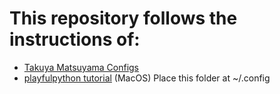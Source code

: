 # This repository follows the instructions of:
- [Takuya Matsuyama Configs](https://www.devas.life/effective-neovim-setup-for-web-development-towards-2024/)
- [playfulpython tutorial](https://www.playfulpython.com/configuring-neovim-as-a-python-ide/)
(MacOS) Place this folder at ~/.config 

